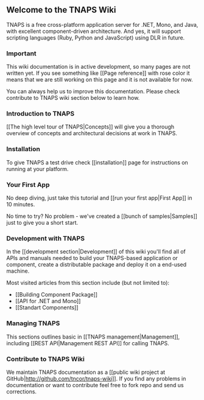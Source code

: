 ## Welcome to the TNAPS Wiki

TNAPS is a free cross-platform application server for .NET, Mono, and Java, with excellent component-driven architecture. And yes, it will support scripting languages (Ruby, Python and JavaScript) using DLR in future.

### Important

This wiki documentation is in active development, so many pages are not written yet. If you see something like [[Page reference]] with rose color it means that we are still working on this page and it is not available for now. 

You can always help us to improve this documentation. Please check contribute to TNAPS wiki section below to learn how.

### Introduction to TNAPS

[[The high level tour of TNAPS|Concepts]] will give you a thorough overview of concepts and architectural decisions at work in TNAPS.

### Installation

To give TNAPS a test drive check [[installation]] page for instructions on running at your platform.

### Your First App

No deep diving, just take this tutorial and [[run your first app|First App]] in 10 minutes. 

No time to try? No problem - we've created a [[bunch of samples|Samples]] just to give you a short start. 

### Development with TNAPS

In the [[development section|Development]] of this wiki you'll find all of APIs and manuals needed to build your TNAPS-based application or component, create a distributable package and deploy it on a end-used machine. 

Most visited articles from this section include (but not limited to):

* [[Building Component Package]]
* [[API for .NET and Mono]]
* [[Standart Components]]

### Managing TNAPS

This sections outlines basic in [[TNAPS management|Management]], including [[REST API|Management REST API]] for calling TNAPS.

### Contribute to TNAPS Wiki

We maintain TNAPS documentation as a [[public wiki project at GitHub|http://github.com/tncor/tnaps-wiki]]. If you find any problems in documentation or want to contribute feel free to fork repo and send us corrections. 